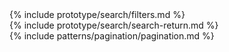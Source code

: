 <link href="/assets/css/proto/search.scss" rel="stylesheet">

<div class="search-results grid-container">
  <div class="grid-row">
    <div class="search-filters desktop:grid-col-4">
      {% include prototype/search/filters.md %}
    </div>
    <div class="search-returns desktop:grid-col-8">
      {% include prototype/search/search-return.md %}
    </div>
  </div>
  {% include patterns/pagination/pagination.md %}
</div>
